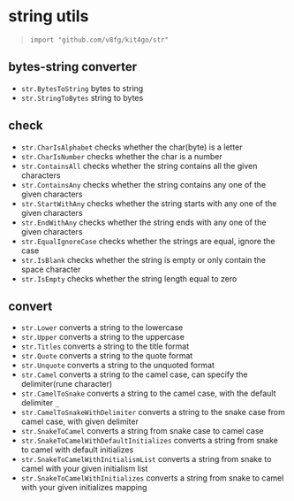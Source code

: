 # string utils

> `import "github.com/v8fg/kit4go/str"`

## bytes-string converter

- `str.BytesToString` bytes to string
- `str.StringToBytes` string to bytes

## check

- `str.CharIsAlphabet` checks whether the char(byte) is a letter
- `str.CharIsNumber` checks whether the char is a number
- `str.ContainsAll` checks whether the string contains all the given characters
- `str.ContainsAny` checks whether the string contains any one of the given characters
- `str.StartWithAny` checks whether the string starts with any one of the given characters
- `str.EndWithAny` checks whether the string ends with any one of the given characters
- `str.EqualIgnoreCase` checks whether the strings are equal, ignore the case
- `str.IsBlank` checks whether the string is empty or only contain the space character
- `str.IsEmpty` checks whether the string length equal to zero

## convert

- `str.Lower` converts a string to the lowercase
- `str.Upper` converts a string to the uppercase
- `str.Titles` converts a string to the title format
- `str.Quote` converts a string to the quote format
- `str.Unquote` converts a string to the unquoted format
- `str.Camel` converts a string to the camel case, can specify the delimiter(rune character)
- `str.CamelToSnake` converts a string to the camel case, with the default delimiter `_`
- `str.CamelToSnakeWithDelimiter` converts a string to the snake case from camel case, with given delimiter
- `str.SnakeToCamel` converts a string from snake case to camel case
- `str.SnakeToCamelWithDefaultInitializes` converts a string from snake to camel with default initializes
- `str.SnakeToCamelWithInitialismList` converts a string from snake to camel with your given initialism list
- `str.SnakeToCamelWithInitializes` converts a string from snake to camel with your given initializes mapping
